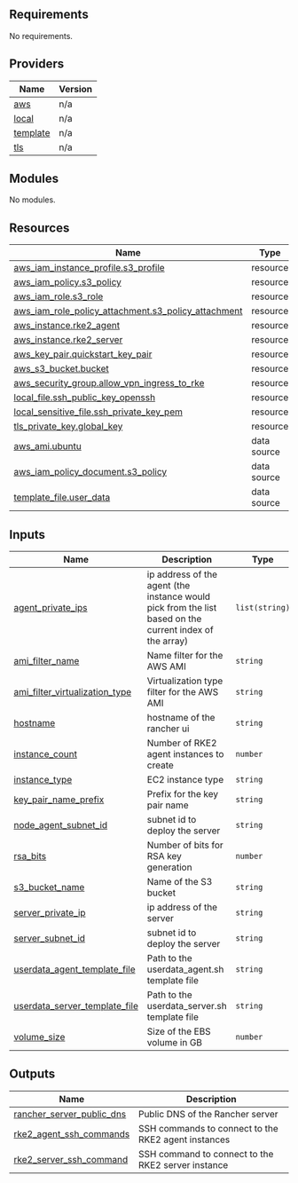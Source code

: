 <!-- BEGIN_TF_DOCS -->
## Requirements

No requirements.

## Providers

| Name | Version |
|------|---------|
| <a name="provider_aws"></a> [aws](#provider\_aws) | n/a |
| <a name="provider_local"></a> [local](#provider\_local) | n/a |
| <a name="provider_template"></a> [template](#provider\_template) | n/a |
| <a name="provider_tls"></a> [tls](#provider\_tls) | n/a |

## Modules

No modules.

## Resources

| Name | Type |
|------|------|
| [aws_iam_instance_profile.s3_profile](https://registry.terraform.io/providers/hashicorp/aws/latest/docs/resources/iam_instance_profile) | resource |
| [aws_iam_policy.s3_policy](https://registry.terraform.io/providers/hashicorp/aws/latest/docs/resources/iam_policy) | resource |
| [aws_iam_role.s3_role](https://registry.terraform.io/providers/hashicorp/aws/latest/docs/resources/iam_role) | resource |
| [aws_iam_role_policy_attachment.s3_policy_attachment](https://registry.terraform.io/providers/hashicorp/aws/latest/docs/resources/iam_role_policy_attachment) | resource |
| [aws_instance.rke2_agent](https://registry.terraform.io/providers/hashicorp/aws/latest/docs/resources/instance) | resource |
| [aws_instance.rke2_server](https://registry.terraform.io/providers/hashicorp/aws/latest/docs/resources/instance) | resource |
| [aws_key_pair.quickstart_key_pair](https://registry.terraform.io/providers/hashicorp/aws/latest/docs/resources/key_pair) | resource |
| [aws_s3_bucket.bucket](https://registry.terraform.io/providers/hashicorp/aws/latest/docs/resources/s3_bucket) | resource |
| [aws_security_group.allow_vpn_ingress_to_rke](https://registry.terraform.io/providers/hashicorp/aws/latest/docs/resources/security_group) | resource |
| [local_file.ssh_public_key_openssh](https://registry.terraform.io/providers/hashicorp/local/latest/docs/resources/file) | resource |
| [local_sensitive_file.ssh_private_key_pem](https://registry.terraform.io/providers/hashicorp/local/latest/docs/resources/sensitive_file) | resource |
| [tls_private_key.global_key](https://registry.terraform.io/providers/hashicorp/tls/latest/docs/resources/private_key) | resource |
| [aws_ami.ubuntu](https://registry.terraform.io/providers/hashicorp/aws/latest/docs/data-sources/ami) | data source |
| [aws_iam_policy_document.s3_policy](https://registry.terraform.io/providers/hashicorp/aws/latest/docs/data-sources/iam_policy_document) | data source |
| [template_file.user_data](https://registry.terraform.io/providers/hashicorp/template/latest/docs/data-sources/file) | data source |

## Inputs

| Name | Description | Type | Default | Required |
|------|-------------|------|---------|:--------:|
| <a name="input_agent_private_ips"></a> [agent\_private\_ips](#input\_agent\_private\_ips) | ip address of the agent (the instance would pick from the list based on the current index of the array) | `list(string)` | n/a | yes |
| <a name="input_ami_filter_name"></a> [ami\_filter\_name](#input\_ami\_filter\_name) | Name filter for the AWS AMI | `string` | n/a | yes |
| <a name="input_ami_filter_virtualization_type"></a> [ami\_filter\_virtualization\_type](#input\_ami\_filter\_virtualization\_type) | Virtualization type filter for the AWS AMI | `string` | n/a | yes |
| <a name="input_hostname"></a> [hostname](#input\_hostname) | hostname of the rancher ui | `string` | n/a | yes |
| <a name="input_instance_count"></a> [instance\_count](#input\_instance\_count) | Number of RKE2 agent instances to create | `number` | n/a | yes |
| <a name="input_instance_type"></a> [instance\_type](#input\_instance\_type) | EC2 instance type | `string` | n/a | yes |
| <a name="input_key_pair_name_prefix"></a> [key\_pair\_name\_prefix](#input\_key\_pair\_name\_prefix) | Prefix for the key pair name | `string` | n/a | yes |
| <a name="input_node_agent_subnet_id"></a> [node\_agent\_subnet\_id](#input\_node\_agent\_subnet\_id) | subnet id to deploy the server | `string` | n/a | yes |
| <a name="input_rsa_bits"></a> [rsa\_bits](#input\_rsa\_bits) | Number of bits for RSA key generation | `number` | n/a | yes |
| <a name="input_s3_bucket_name"></a> [s3\_bucket\_name](#input\_s3\_bucket\_name) | Name of the S3 bucket | `string` | n/a | yes |
| <a name="input_server_private_ip"></a> [server\_private\_ip](#input\_server\_private\_ip) | ip address of the server | `string` | n/a | yes |
| <a name="input_server_subnet_id"></a> [server\_subnet\_id](#input\_server\_subnet\_id) | subnet id to deploy the server | `string` | n/a | yes |
| <a name="input_userdata_agent_template_file"></a> [userdata\_agent\_template\_file](#input\_userdata\_agent\_template\_file) | Path to the userdata\_agent.sh template file | `string` | n/a | yes |
| <a name="input_userdata_server_template_file"></a> [userdata\_server\_template\_file](#input\_userdata\_server\_template\_file) | Path to the userdata\_server.sh template file | `string` | n/a | yes |
| <a name="input_volume_size"></a> [volume\_size](#input\_volume\_size) | Size of the EBS volume in GB | `number` | n/a | yes |

## Outputs

| Name | Description |
|------|-------------|
| <a name="output_rancher_server_public_dns"></a> [rancher\_server\_public\_dns](#output\_rancher\_server\_public\_dns) | Public DNS of the Rancher server |
| <a name="output_rke2_agent_ssh_commands"></a> [rke2\_agent\_ssh\_commands](#output\_rke2\_agent\_ssh\_commands) | SSH commands to connect to the RKE2 agent instances |
| <a name="output_rke2_server_ssh_command"></a> [rke2\_server\_ssh\_command](#output\_rke2\_server\_ssh\_command) | SSH command to connect to the RKE2 server instance |
<!-- END_TF_DOCS -->